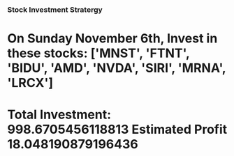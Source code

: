 ### Stock Investment Stratergy

# On Sunday November 6th, Invest in these stocks: ['MNST', 'FTNT', 'BIDU', 'AMD', 'NVDA', 'SIRI', 'MRNA', 'LRCX']
# Total Investment: 998.6705456118813 Estimated Profit 18.048190879196436
